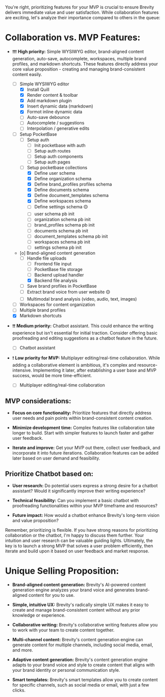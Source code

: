 You're right, prioritizing features for your MVP is crucial to ensure Brevity delivers immediate value and user satisfaction. While collaboration features are exciting, let's analyze their importance compared to others in the queue:

# Collaboration vs. MVP Features:

- ❗️❗️❗️ **High priority:** Simple WYSIWYG editor, brand-aligned content generation, auto-save, autocomplete, workspaces, multiple brand profiles, and markdown shortcuts. These features directly address your core value proposition - creating and managing brand-consistent content easily.

  - [ ] Simple WYSIWYG editor
    - [x] Install Quill
    - [x] Render content & toolbar
    - [x] Add markdown plugin
    - [x] Insert dynamic data (markdown)
    - [x] Formot inline dynamic data
    - [ ] Auto-save debounce
    - [ ] Autocomplete / suggestions
    - [ ] Interpolation / generative edits
  - [ ] Setup PocketBase
    - [ ] Setup auth
      - [ ] Init pocketbase with auth
      - [ ] Setup auth routes
      - [ ] Setup auth components
      - [ ] Setup auth pages
    - [ ] Setup pocketbase collections
      - [x] Define user schema
      - [x] Define organization schema
      - [x] Define brand_profiles profiles schema
      - [x] Define documents schema
      - [x] Define document_templates schema
      - [x] Define workspaces schema
      - [ ] Define settings schema 🟡
      - [ ] user schema pb init
      - [ ] organization schema pb init
      - [ ] brand_profiles schema pb init
      - [ ] documents schema pb init
      - [ ] document_templates schema pb init
      - [ ] workspaces schema pb init
      - [ ] settings schema pb init
  - [o] Brand-aligned content generation <!-- this is working with local files -->
    - [ ] Handle file uploads
      - [ ] Frontend file input
      - [ ] PocketBase file storage
      - [ ] Backend upload handler
      - [x] Backend file analysis
    - [ ] Save brand profiles in PocketBase
    - [ ] Extract brand voice from user website 🟡
    - [ ] Multimodal brand analysis (video, audio, text, images)
  - [ ] Workspaces for content organization
  - [ ] Multiple brand profiles
  - [x] Markdown shortcuts

- ❗️❗️ **Medium priority:** Chatbot assistant. This could enhance the writing experience but isn't essential for initial traction. Consider offering basic proofreading and editing suggestions as a chatbot feature in the future.

  - [ ] Chatbot assistant

- ❗️ **Low priority for MVP:** Multiplayer editing/real-time collaboration. While adding a collaborative element is ambitious, it's complex and resource-intensive. Implementing it later, after establishing a user base and MVP success, would be more time-efficient.

  - [ ] Multiplayer editing/real-time collaboration

## MVP considerations:

- **Focus on core functionality:** Prioritize features that directly address user needs and pain points within brand-consistent content creation.

- **Minimize development time:** Complex features like collaboration take longer to build. Start with simpler features to launch faster and gather user feedback.

- **Iterate and improve:** Get your MVP out there, collect user feedback, and incorporate it into future iterations. Collaboration features can be added later based on user demand and feasibility.

## Prioritize Chatbot based on:

- **User research:** Do potential users express a strong desire for a chatbot assistant? Would it significantly improve their writing experience?

- **Technical feasibility:** Can you implement a basic chatbot with proofreading functionalities within your MVP timeframe and resources?

- **Future impact:** How would a chatbot enhance Brevity's long-term vision and value proposition?

Remember, prioritizing is flexible. If you have strong reasons for prioritizing collaboration or the chatbot, I'm happy to discuss them further. Your intuition and user research can be valuable guiding lights.
Ultimately, the key is to launch a strong MVP that solves a user problem efficiently, then iterate and build upon it based on user feedback and market response.

# Unique Selling Proposition: <!-- why does brevity stand out compared to similar apps?-->

- **Brand-aligned content generation:** Brevity's AI-powered content generation engine analyzes your brand voice and generates brand-aligned content for you to use.

- **Simple, intuitive UX:** Brevity's radically simple UX makes it easy to create and manage brand-consistent content without any prior knowledge or experience.

- **Collaborative writing:** Brevity's collaborative writing features allow you to work with your team to create content together.

- **Multi-channel content:** Brevity's content generation engine can generate content for multiple channels, including social media, email, and more.

- **Adaptive content generation:** Brevity's content generation engine adapts to your brand voice and style to create content that aligns with your brand identity or personal communication style.

- **Smart templates:** Brevity's smart templates allow you to create content for specific channels, such as social media or email, with just a few clicks.